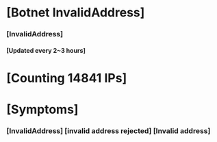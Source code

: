 # [Botnet InvalidAddress]
### [InvalidAddress]
#### [Updated every 2~3 hours]

# [Counting 14841 IPs]

# [Symptoms] 

###   [InvalidAddress] [invalid address rejected] [Invalid address]

